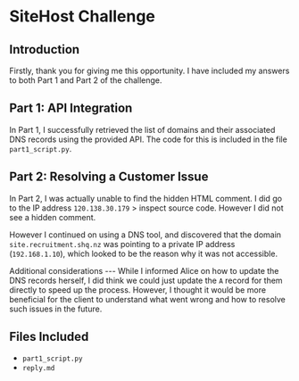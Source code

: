 # SiteHost Challenge

## Introduction

Firstly, thank you for giving me this opportunity. I have included my answers to both Part 1 and Part 2 of the challenge.

## Part 1: API Integration

In Part 1, I successfully retrieved the list of domains and their associated DNS records using the provided API. The code for this is included in the file `part1_script.py`.

## Part 2: Resolving a Customer Issue

In Part 2, I was actually unable to find the hidden HTML comment. I did go to the IP address `120.138.30.179` > inspect source code. However I did not see a hidden comment. 

However I continued on using a DNS tool, and discovered that the domain `site.recruitment.shq.nz` was pointing to a private IP address (`192.168.1.10`), which looked to be the reason why it was not accessible.

Additional considerations --- While I informed Alice on how to update the DNS records herself, I did think we could just update the `A` record for them directly to speed up the process. However, I thought it would be more beneficial for the client to understand what went wrong and how to resolve such issues in the future. 

## Files Included

- `part1_script.py`
- `reply.md`
